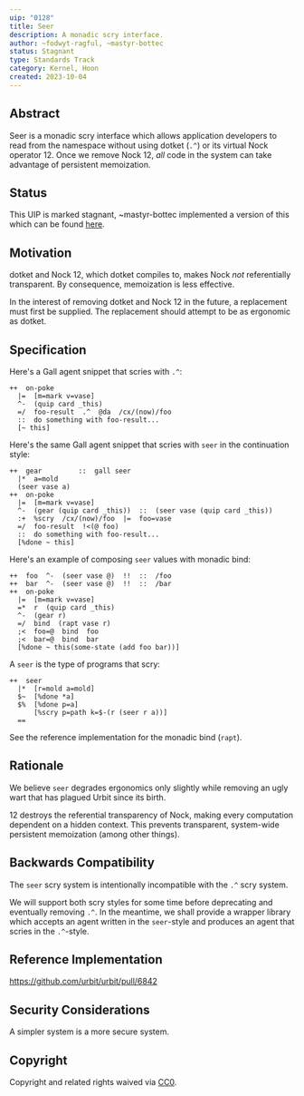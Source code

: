 ```yaml
---
uip: "0128"
title: Seer
description: A monadic scry interface.
author: ~fodwyt-ragful, ~mastyr-bottec
status: Stagnant
type: Standards Track
category: Kernel, Hoon
created: 2023-10-04
---
```


## Abstract

Seer is a monadic scry interface which allows application developers to
read from the namespace without using dotket (`.^`) or its virtual
Nock operator 12. Once we remove Nock 12, _all_ code in the system
can take advantage of persistent memoization.

## Status

This UIP is marked stagnant, ~mastyr-bottec implemented a version of this which can be found [here](https://github.com/urbit/urbit/pull/6842).

## Motivation

dotket and Nock 12, which dotket compiles to, makes Nock _not_ referentially
transparent. By consequence, memoization is less effective.

In the interest of removing dotket and Nock 12 in the future, a replacement must
first be supplied. The replacement should attempt to be as ergonomic as dotket.

## Specification

Here's a Gall agent snippet that scries with `.^`:
```hoon
++  on-poke
  |=  [m=mark v=vase]
  ^-  (quip card _this)
  =/  foo-result  .^  @da  /cx/(now)/foo
  ::  do something with foo-result...
  [~ this]
```

Here's the same Gall agent snippet that scries with `seer` in the
continuation style:
```hoon
++  gear         ::  gall seer
  |*  a=mold
  (seer vase a)
++  on-poke
  |=  [m=mark v=vase]
  ^-  (gear (quip card _this))  ::  (seer vase (quip card _this))
  :+  %scry  /cx/(now)/foo  |=  foo=vase
  =/  foo-result  !<(@ foo)
  ::  do something with foo-result...
  [%done ~ this]
```

Here's an example of composing `seer` values with monadic bind:
```hoon
++  foo  ^-  (seer vase @)  !!  ::  /foo
++  bar  ^-  (seer vase @)  !!  ::  /bar
++  on-poke
  |=  [m=mark v=vase]
  =*  r  (quip card _this)
  ^-  (gear r)
  =/  bind  (rapt vase r)
  ;<  foo=@  bind  foo
  ;<  bar=@  bind  bar
  [%done ~ this(some-state (add foo bar))]
```

A `seer` is the type of programs that scry:
```hoon
++  seer
  |*  [r=mold a=mold]
  $~  [%done *a]
  $%  [%done p=a]
      [%scry p=path k=$-(r (seer r a))]
  ==
```

See the reference implementation for the monadic bind (`rapt`).

## Rationale

We believe `seer` degrades ergonomics only slightly while removing an ugly
wart that has plagued Urbit since its birth.

12 destroys the referential transparency of Nock, making every computation
dependent on a hidden context. This prevents transparent, system-wide
persistent memoization (among other things).

## Backwards Compatibility

The `seer` scry system is intentionally incompatible with the `.^` scry system.

We will support both scry styles for some time before deprecating and eventually
removing `.^`. In the meantime, we shall provide a wrapper library which accepts
an agent written in the `seer`-style and produces an agent that scries in the
`.^`-style.

## Reference Implementation

https://github.com/urbit/urbit/pull/6842

## Security Considerations

A simpler system is a more secure system.

## Copyright

Copyright and related rights waived via [CC0](../LICENSE.md).
